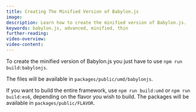 ```yaml
---
title: Creating The Minified Version of Babylon.js
image:
description: Learn how to create the minified version of Babylon.js.
keywords: babylon.js, advanced, minified, thin
further-reading:
video-overview:
video-content:
---
```


To create the minified version of Babylon.js you just have to use `npm run build:babylonjs`.

The files will be available in `packages/public/umd/babylonjs`.

If you want to build the entire framework, use `npm run build:umd` or `npm run build:es6`, depending on the flavor you wish to build. The packages will be available in `packages/public/FLAVOR`.
